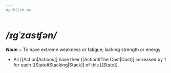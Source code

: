 ```yaml
---
#publish-me
---
```

# */ɪɡˈzɑsʧən/*
***Noun*** ~ To have extreme weakness or fatigue; lacking strength or energy

- All [[Action|Actions]] have their [[Action#The Cost|Cost]] increased by 1 for each [[State#Stacking|Stack]] of this [[State]].